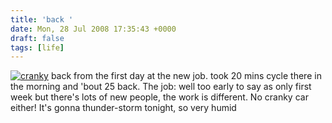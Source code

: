 ```yaml
---
title: 'back '
date: Mon, 28 Jul 2008 17:35:43 +0000
draft: false
tags: [life]
---
```


[![](/shared/2008/07/cranky.jpg "cranky")](/shared/2008/07/cranky.jpg) back from the first day at the new job. took 20 mins cycle there in the morning and 'bout 25 back. The job: well too early to say as only first week but there's lots of new people, the work is different. No cranky car either! It's gonna thunder-storm tonight, so very humid